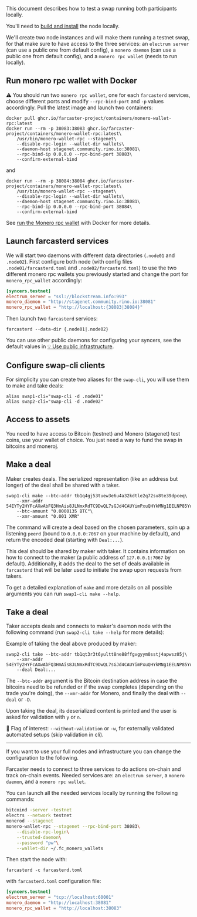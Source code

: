 This document describes how to test a swap running both participants locally.

You'll need to [build and install](./Install-guide) the node locally.

We'll create two node instances and will make them running a testnet swap, for that make sure to have access to the three services: an `electrum server` (can use a public one from default config), a `monero daemon` (can use a public one from default config), and a `monero rpc wallet` (needs to run locally).

## Run monero rpc wallet with Docker

:warning: You should run two `monero rpc wallet`, one for each `farcasterd` services, choose different ports and modify `--rpc-bind-port` and `-p` values accordingly. Pull the latest image and launch two containers:

```
docker pull ghcr.io/farcaster-project/containers/monero-wallet-rpc:latest
docker run --rm -p 38083:38083 ghcr.io/farcaster-project/containers/monero-wallet-rpc:latest\
    /usr/bin/monero-wallet-rpc --stagenet\
    --disable-rpc-login --wallet-dir wallets\
    --daemon-host stagenet.community.rino.io:38081\
    --rpc-bind-ip 0.0.0.0 --rpc-bind-port 38083\
    --confirm-external-bind
```

and

```
docker run --rm -p 38084:38084 ghcr.io/farcaster-project/containers/monero-wallet-rpc:latest\
    /usr/bin/monero-wallet-rpc --stagenet\
    --disable-rpc-login --wallet-dir wallets\
    --daemon-host stagenet.community.rino.io:38081\
    --rpc-bind-ip 0.0.0.0 --rpc-bind-port 38084\
    --confirm-external-bind
```

See [run the Monero rpc wallet](./Using-Docker#run-the-monero-rpc-wallet) with Docker for more details.

## Launch farcasterd services

We will start two daemons with different data directories (`.node01` and `.node02`). First configure both node (with config files `.node01/farcasterd.toml` and `.node02/farcasterd.toml`) to use the two different monero rpc wallets you previously started and change the port for `monero_rpc_wallet` accordingly:

```toml
[syncers.testnet]
electrum_server = "ssl://blockstream.info:993"
monero_daemon = "http://stagenet.community.rino.io:38081"
monero_rpc_wallet = "http://localhost:{38083|38084}"
```

Then launch two `farcasterd` services:

```
farcasterd --data-dir {.node01|.node02}
```

You can use other public daemons for configuring your syncers, see the default values in [:bulb: Use public infrastructure](./Home#bulb-use-public-infrastructure).

## Configure swap-cli clients

For simplicity you can create two aliases for the `swap-cli`, you will use them to make and take deals:

```
alias swap1-cli="swap-cli -d .node01"
alias swap2-cli="swap-cli -d .node02"
```

## Access to assets

You need to have access to Bitcoin (testnet) and Monero (stagenet) test coins, use your wallet of choice. You just need a way to fund the swap in bitcoins and moneroj.

## Make a deal

Maker creates deals. The serialized representation (like an address but longer) of the deal shall be shared with a taker.

```
swap1-cli make --btc-addr tb1q4gj53tuew3e6u4a32kdtle2q72su8te39dpceq\
    --xmr-addr 54EYTy2HYFcAXwAbFQ3HmAis8JLNmxRdTC9DwQL7sGJd4CAUYimPxuQHYkMNg1EELNP85YqFwqraLd4ovz6UeeekFLoCKiu\
    --btc-amount "0.0000135 BTC"\
    --xmr-amount "0.001 XMR"
```

The command will create a deal based on the chosen parameters, spin up a listening `peerd` (bound to `0.0.0.0:7067` on your machine by default), and return the encoded deal (starting with `Deal:...`).

This deal should be shared by maker with taker. It contains information on how to connect to the maker (a public address of `127.0.0.1:7067` by default). Additionally, it adds the deal to the set of deals available in `farcasterd` that will be later used to initiate the swap upon requests from takers.

To get a detailed explanation of `make` and more details on all possible arguments you can run `swap1-cli make --help`.

## Take a deal

Taker accepts deals and connects to maker's daemon node with the following command (run `swap2-cli take --help` for more details):

Example of taking the deal above produced by maker:

```
swap2-cli take --btc-addr tb1qt3r3t6yultt8ne88ffgvgyym0sstj4apwsz05j\
    --xmr-addr 54EYTy2HYFcAXwAbFQ3HmAis8JLNmxRdTC9DwQL7sGJd4CAUYimPxuQHYkMNg1EELNP85YqFwqraLd4ovz6UeeekFLoCKiu\
    --deal Deal:...
```

The `--btc-addr` argument is the Bitcoin destination address in case the bitcoins need to be refunded or if the swap completes (depending on the trade you're doing), the `--xmr-addr` for Monero, and finally the deal with `--deal` or `-D`.

Upon taking the deal, its deserialized content is printed and the user is asked for validation with `y` or `n`.

:mag_right: Flag of interest: `--without-validation` or `-w`, for externally validated automated setups (skip validation in cli).

---

If you want to use your full nodes and infrastructure you can change the configuration to the following.

Farcaster needs to connect to three services to do actions on-chain and track on-chain events. Needed services are: an `electrum server`, a `monero daemon`, and a `monero rpc wallet`.

You can launch all the needed services locally by running the following commands:

```sh
bitcoind -server -testnet
electrs --network testnet
monerod --stagenet
monero-wallet-rpc --stagenet --rpc-bind-port 38083\
    --disable-rpc-login\
    --trusted-daemon\
    --password "pw"\
    --wallet-dir ~/.fc_monero_wallets
```

Then start the node with:

```
farcasterd -c farcasterd.toml
```

with `farcasterd.toml` configuration file:

```toml
[syncers.testnet]
electrum_server = "tcp://localhost:60001"
monero_daemon = "http://localhost:38081"
monero_rpc_wallet = "http://localhost:38083"
```


